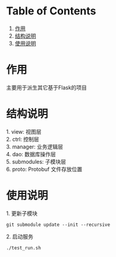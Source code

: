 
# Table of Contents

1.  [作用](#orga7e092f)
2.  [结构说明](#org0592cf6)
3.  [使用说明](#orgbe4f642)



<a id="orga7e092f"></a>

# 作用

<p class="verse">
主要用于派生其它基于Flask的项目<br />
</p>


<a id="org0592cf6"></a>

# 结构说明

<p class="verse">
1. view: 视图层<br />
2. ctrl: 控制层<br />
3. manager: 业务逻辑层<br />
4. dao: 数据库操作层<br />
5. submodules: 子模块层<br />
6. proto: Protobuf 文件存放位置<br />
</p>


<a id="orgbe4f642"></a>

# 使用说明

<p class="verse">
1. 更新子模块<br />
</p>

    git submodule update --init --recursive

<p class="verse">
2. 启动服务<br />
</p>

    ./test_run.sh
